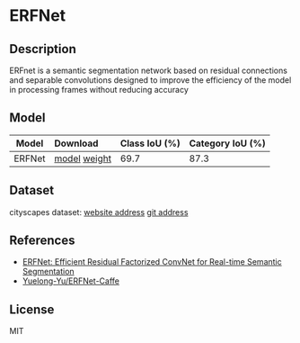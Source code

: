 <!--- SPDX-License-Identifier: MIT -->

# ERFNet

## Description

ERFnet is a semantic segmentation network based on residual connections and separable convolutions designed to improve the efficiency of the model in processing frames without reducing accuracy

## Model

|Model       |Download                                                                                |Class IoU (%)      |Category IoU (%)   |
|------------|:---------------------------------------------------------------------------------------|:------------------|:------------------|
|ERFNet      |[model](erfnet_deploy_mergebn.prototxt) [weight](erfnet_cityscapes_mergebn.caffemodel)  | 69.7              | 87.3              |

## Dataset

cityscapes dataset: [website address](https://www.cityscapes-dataset.com/) [git address](https://github.com/mcordts/cityscapesScripts)

## References

* [ERFNet: Efficient Residual Factorized ConvNet for Real-time Semantic Segmentation](https://ieeexplore.ieee.org/document/8063438/)
* [Yuelong-Yu/ERFNet-Caffe](https://github.com/Yuelong-Yu/ERFNet-Caffe)

## License

MIT

